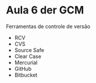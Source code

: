 # Aula 6 der GCM

Ferramentas de controle de versão

* RCV
* CVS
* Source Safe
* Clear Case
* Mercurial
* GitHub
* Bitbucket
